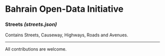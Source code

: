 # Bahrain Open-Data Initiative

### Streets *(streets.json)*
Contains Streets, Causeway, Highways, Roads and Avenues.

***

All contributions are welcome.